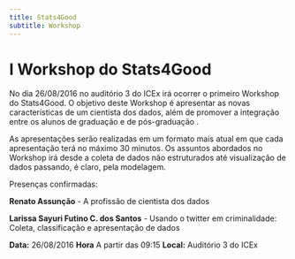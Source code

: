 ```yaml
---
title: Stats4Good
subtitle: Workshop
---
```


# I Workshop do Stats4Good

No dia 26/08/2016 no auditório 3 do ICEx irá ocorrer o primeiro Workshop do Stats4Good. O objetivo deste Workshop é apresentar as novas características de um cientista dos dados, além de promover a integração entre os alunos de graduação e de pós-graduação .

As apresentações serão realizadas em um formato mais atual em que cada apresentação terá no máximo 30 minutos. Os assuntos abordados no Workshop irá desde a coleta de dados não estruturados até visualização de dados passando, é claro, pela modelagem.

Presenças confirmadas:

**Renato Assunção** - A profissão de cientista dos dados

**Larissa Sayuri Futino C. dos Santos** - Usando o twitter em criminalidade: Coleta, classificação e apresentação de dados


**Data:** 26/08/2016
**Hora** A partir das 09:15
**Local:** Auditório 3 do ICEx



